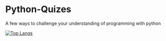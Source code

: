 # Python-Quizes
A few ways to challenge your understanding of programming with python
<!-- Top Languages Card -->
[![Top Langs](https://github-readme-stats.vercel.app/api/top-langs/?username=Cesar0101&layout=compact)](https://github.com/anuraghazra/github-readme-stats)
